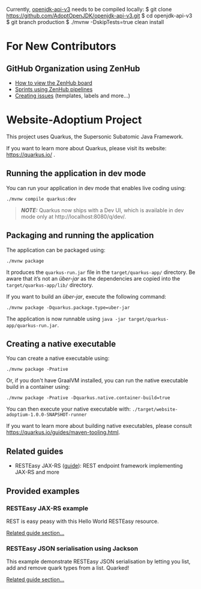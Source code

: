 Currently, [openjdk-api-v3](https://github.com/AdoptOpenJDK/openjdk-api-v3) needs to be compiled locally:
$ git clone https://github.com/AdoptOpenJDK/openjdk-api-v3.git
$ cd openjdk-api-v3
$ git branch production
$ ./mvnw -DskipTests=true clean install


# For New Contributors

## GitHub Organization using ZenHub

- [How to view the ZenHub board](https://github.com/AdoptOpenJDK/website-adoptium/wiki/ZENHUB:-Creating-and-Working-with-Issues#working-with-issues-using-zenhub)
- [Sprints using ZenHub pipelines](https://github.com/AdoptOpenJDK/website-adoptium/wiki/ZENHUB:-Creating-and-Working-with-Issues#sprints-using-zenhub-pipelines)
- [Creating issues](https://github.com/AdoptOpenJDK/website-adoptium/wiki/ZENHUB:-Creating-and-Working-with-Issues#creating-issues) (templates, labels and more...)

# Website-Adoptium Project

This project uses Quarkus, the Supersonic Subatomic Java Framework.

If you want to learn more about Quarkus, please visit its website: https://quarkus.io/ .

## Running the application in dev mode

You can run your application in dev mode that enables live coding using:
```shell script
./mvnw compile quarkus:dev
```

> **_NOTE:_**  Quarkus now ships with a Dev UI, which is available in dev mode only at http://localhost:8080/q/dev/.

## Packaging and running the application

The application can be packaged using:
```shell script
./mvnw package
```
It produces the `quarkus-run.jar` file in the `target/quarkus-app/` directory.
Be aware that it’s not an _über-jar_ as the dependencies are copied into the `target/quarkus-app/lib/` directory.

If you want to build an _über-jar_, execute the following command:
```shell script
./mvnw package -Dquarkus.package.type=uber-jar
```

The application is now runnable using `java -jar target/quarkus-app/quarkus-run.jar`.

## Creating a native executable

You can create a native executable using: 
```shell script
./mvnw package -Pnative
```

Or, if you don't have GraalVM installed, you can run the native executable build in a container using: 
```shell script
./mvnw package -Pnative -Dquarkus.native.container-build=true
```

You can then execute your native executable with: `./target/website-adoptium-1.0.0-SNAPSHOT-runner`

If you want to learn more about building native executables, please consult https://quarkus.io/guides/maven-tooling.html.

## Related guides

- RESTEasy JAX-RS ([guide](https://quarkus.io/guides/rest-json)): REST endpoint framework implementing JAX-RS and more

## Provided examples

### RESTEasy JAX-RS example

REST is easy peasy with this Hello World RESTEasy resource.

[Related guide section...](https://quarkus.io/guides/getting-started#the-jax-rs-resources)

### RESTEasy JSON serialisation using Jackson

This example demonstrate RESTEasy JSON serialisation by letting you list, add and remove quark types from a list. Quarked!

[Related guide section...](https://quarkus.io/guides/rest-json#creating-your-first-json-rest-service)
